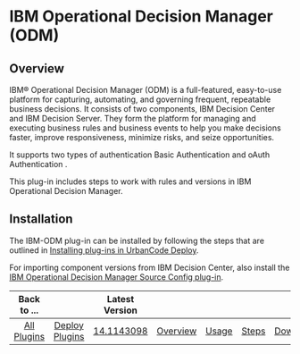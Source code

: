 
IBM Operational Decision Manager (ODM)
======================================

Overview
--------

IBM® Operational Decision Manager (ODM) is a full-featured, easy-to-use platform for capturing, automating, and governing frequent, repeatable business decisions. It consists of two components, IBM Decision Center and IBM Decision Server. They form the platform for managing and executing business rules and business events to help you make decisions faster, improve responsiveness, minimize risks, and seize opportunities.

It supports two types of authentication Basic Authentication and oAuth Authentication .

This plug-in includes steps to work with rules and versions in IBM Operational Decision Manager.

Installation
------------

The IBM-ODM plug-in can be installed by following the steps that are outlined in [Installing plug-ins in UrbanCode Deploy](https://community.ibm.com/community/user/wasdevops/blogs/laurel-dickson-bull1/2022/06/13/install-plugins "Installing plug-ins in UrbanCode Deploy").

For importing component versions from IBM Decision Center, also install the [IBM Operational Decision Manager Source Config plug-in](https://urbancode.github.io/IBM-UCx-PLUGIN-DOCS/UCD/ibm-odm-source-config/ "IBM Operational Decision Manager Source Config plug-in").




|Back to ...||Latest Version|||||
| :---: | :---: | :---: | :---: | :---: | :---: | :---: |
|[All Plugins](../../index.md)|[Deploy Plugins](../README.md)|[14.1143098](https://raw.githubusercontent.com/UrbanCode/IBM-UCD-PLUGINS/main/files/ibm-odm/ucd-ibm-odm-14.1143098.zip)|[Overview](overview.md)|[Usage](usage.md)|[Steps](steps.md)|[Downloads](downloads.md)|
